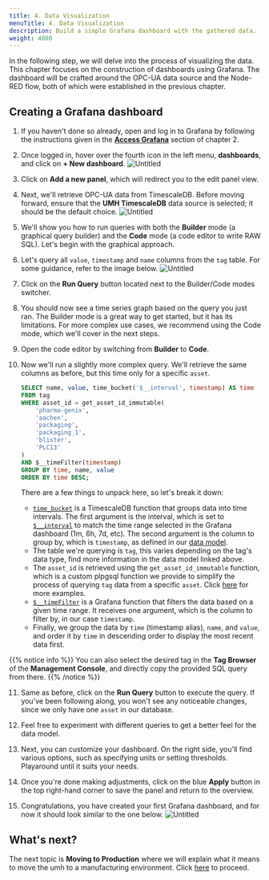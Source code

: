 ```yaml
---
title: 4. Data Visualization
menuTitle: 4. Data Visualization
description: Build a simple Grafana dashboard with the gathered data.
weight: 4000
---
```


In the following step, we will delve into the process of visualizing the data.
This chapter focuses on the construction of dashboards using Grafana. The
dashboard will be crafted around the OPC-UA data source and the Node-RED flow,
both of which were established in the previous chapter.

## Creating a Grafana dashboard

1. If you haven't done so already, open and log in to Grafana by following the instructions given in the
   [**Access Grafana**](/docs/getstarted/managingthesystem/#access-grafana) section of chapter 2.

2. Once logged in, hover over the fourth icon in the left menu,
   **dashboards**, and click on **+ New dashboard**.
   ![Untitled](/images/getstarted/dataVisualization/getStartedDataVisNewDashboard.png?width=75%)

3. Click on **Add a new panel**, which will redirect you to the edit panel view.

4. Next, we'll retrieve OPC-UA data from TimescaleDB. Before moving forward, ensure that the
   **UMH TimescaleDB** data source is selected; it should be the default choice.
   ![Untitled](/images/getstarted/dataVisualization/getStartedDataVisTimescaleDatasource.png?width=75%)

5. We'll show you how to run queries with both the **Builder** mode (a graphical query builder) and the
   **Code** mode (a code editor to write RAW SQL). Let's begin with the graphical approach.

6. Let's query all `value`, `timestamp` and `name` columns from the `tag` table. For some guidance, refer to the
   image below.
   ![Untitled](/images/getstarted/dataVisualization/getStartedDataVisQueryUI.png?width=75%)

7. Click on the **Run Query** button located next to the Builder/Code modes switcher.

8. You should now see a time series graph based on the query you just ran. The Builder mode is a great way to get
   started, but it has its limitations. For more complex use cases, we recommend using the Code mode, which we'll
   cover in the next steps.

9. Open the code editor by switching from **Builder** to **Code**.

10. Now we'll run a slightly more complex query. We'll retrieve the same columns as before, but this time only for a
    specific `asset`.

    ```sql
    SELECT name, value, time_bucket('$__interval', timestamp) AS time
    FROM tag
    WHERE asset_id = get_asset_id_immutable(
    	'pharma-genix',
    	'aachen',
    	'packaging',
    	'packaging_1',
    	'blister',
    	'PLC13'
    )
    AND $__timeFilter(timestamp)
    GROUP BY time, name, value
    ORDER BY time DESC;
    ```

    There are a few things to unpack here, so let's break it down:

    - [`time_bucket`](https://docs.timescale.com/use-timescale/latest/time-buckets/about-time-buckets/) is a TimescaleDB function that groups data into time intervals. The first argument is the
      interval, which is set to [`$__interval`](https://grafana.com/docs/grafana/latest/dashboards/variables/add-template-variables/#__interval) to match the time range selected in the Grafana dashboard (1m, 6h, 7d, etc). The second
      argument is the column to group by, which is `timestamp`, as defined in our [data model](/docs/datamodel/database).
    - The table we're querying is `tag`, this varies depending on the tag's data type, find more information in the data
      model linked above.
    - The `asset_id` is retrieved using the `get_asset_id_immutable` function, which is a custom plpgsql function we provide to
      simplify the process of querying `tag` data from a specific `asset`. Click [here](/docs/datamodel/database/#data-retrieval) for more examples.
    - [`$__timeFilter`](https://grafana.com/docs/grafana/latest/dashboards/variables/add-template-variables/#timefilter-or-__timefilter) is a Grafana function that filters the data based on a given time range. It receives one
      argument, which is the column to filter by, in our case `timestamp`.
    - Finally, we group the data by `time` (timestamp alias), `name`, and `value`, and order it by `time` in descending order to display the most recent data first.

{{% notice info %}}
You can also select the desired tag in the **Tag Browser** of the **Management Console**, and directly copy the provided
SQL query from there.
{{% /notice %}}

11. Same as before, click on the **Run Query** button to execute the query. If you've been following along, you won't
    see any noticeable changes, since we only have one `asset` in our database.

12. Feel free to experiment with different queries to get a better feel for the data model.

13. Next, you can customize your dashboard. On the right side, you'll find various
    options, such as specifying units or setting thresholds. Playaround until it
    suits your needs.

14. Once you're done making adjustments, click on the blue **Apply** button in the
    top right-hand corner to save the panel and return to the overview.

15. Congratulations, you have created your first Grafana dashboard, and for now it
    should look similar to the one below.
    ![Untitled](/images/getstarted/dataVisualization/getStartedDataVisDashboard1.png?width=75%)

## What's next?

The next topic is **Moving to Production** where we will explain what it
means to move the umh to a manufacturing environment.
Click [here](/docs/getstarted/movingtoproduction/) to proceed.
